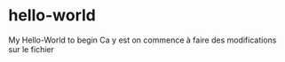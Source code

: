 # hello-world
My Hello-World to begin
Ca y est on commence à faire des modifications sur le fichier
